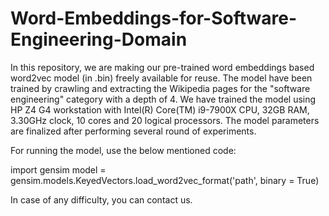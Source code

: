 # Word-Embeddings-for-Software-Engineering-Domain

In this repository, we are making our pre-trained word embeddings based word2vec model (in .bin) freely available for reuse. The model have been trained by crawling and extracting the Wikipedia pages for the "software engineering" category with a depth of 4. We have trained the model using HP Z4 G4 workstation with Intel(R) Core(TM) i9-7900X CPU, 32GB RAM, 3.30GHz clock, 10 cores and 20 logical processors. The model parameters are finalized after performing several round of experiments.

For running the model, use the below mentioned code:

import gensim
model = gensim.models.KeyedVectors.load_word2vec_format('path', binary = True)


In case of any difficulty, you can contact us.
